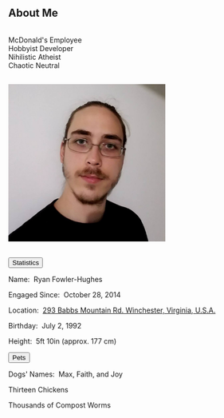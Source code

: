 <h2 id="about">About Me</h2>
<hr style="height:1px; visibility:hidden;" />
<p>McDonald's Employee<br>Hobbyist Developer<br>Nihilistic Atheist<br>Chaotic Neutral</p>
<hr style="height:1px; visibility:hidden;" />
<img src="/img/me.jpg" alt="Ryan" height="315" width="315"/>
<hr style="height:1px; visibility:hidden;" />
<button class="collapsible" id="stat" data-parent="stat" data-child="stat-child">Statistics</button>
<div id="stat-child" class="innertext" data-parent="stat">
	<p>Name:&nbsp;&nbsp;Ryan Fowler-Hughes</p>
	<p>Engaged Since:&nbsp;&nbsp;October 28, 2014</p>
	<p>Location:&nbsp;&nbsp;<a href="https://www.google.com/maps/place/293+Babbs+Mountain+Rd,+Winchester,+VA+22603/@39.2744651,-78.1799907,17z/data=!3m1!4b1!4m5!3m4!1s0x89b5f115682b0d49:0xa79fd3617adf6fc!8m2!3d39.274461!4d-78.177802" target="_blank">293 Babbs Mountain Rd. Winchester, Virginia, U.S.A.</a></p>
	<p>Birthday:&nbsp;&nbsp;July 2, 1992</p>
	<p>Height:&nbsp;&nbsp;5ft 10in (approx. 177 cm)</p>
</div>
<button class="collapsible" id="pet" data-parent="pet" data-child="pet-child">Pets</button>
<div id="pet-child" class="innertext" data-parent="pet">
	<p>Dogs' Names:&nbsp;&nbsp;Max, Faith, and Joy</p>
	<p>Thirteen Chickens</p>
	<p>Thousands of Compost Worms</p>
</div>
<script src="/assets/js/collapsible.js"></script>